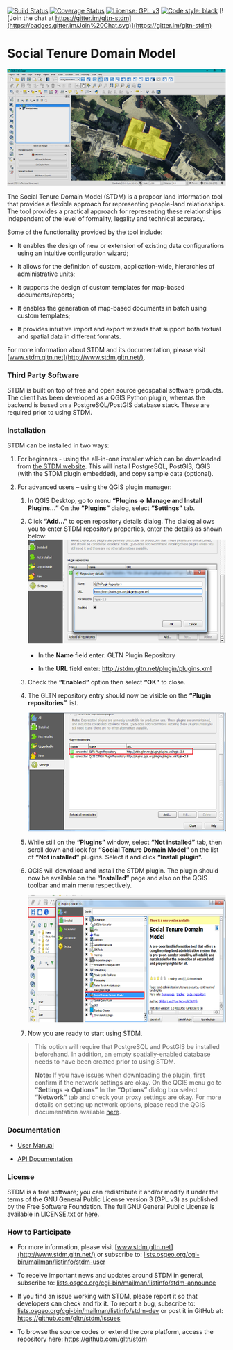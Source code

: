 [![Build Status](https://travis-ci.org/kngeno/stdm2.svg?branch=master)](https://travis-ci.org/kngeno/stdm2)
[![Coverage Status](https://coveralls.io/repos/github/kngeno/stdm2/badge.svg)](https://coveralls.io/github/kngeno/stdm2)
[![License: GPL v3](https://img.shields.io/badge/License-GPL%20v3-blue.svg)](https://www.gnu.org/licenses/old-licenses/gpl-3.0.en.html)
[![Code style: black](https://img.shields.io/badge/code%20style-black-000000.svg)](https://github.com/psf/black)
[![Join the chat at https://gitter.im/gltn-stdm](https://badges.gitter.im/Join%20Chat.svg)](https://gitter.im/gltn-stdm)

**Social Tenure Domain Model**
==============================

[![STDM Screenshot](/images/readme/image1.png)](http://stdm.gltn.net/)

The Social Tenure Domain Model (STDM) is a propoor land information tool that provides a flexible approach for representing people-land relationships. The tool provides a practical approach for representing these relationships independent of the level of formality, legality and technical accuracy.

Some of the functionality provided by the tool include:

-   It enables the design of new or extension of existing data configurations using an intuitive configuration wizard;

-   It allows for the definition of custom, application-wide, hierarchies of administrative units;

-   It supports the design of custom templates for map-based documents/reports;

-   It enables the generation of map-based documents in batch using custom templates;

-   It provides intuitive import and export wizards that support both textual and spatial data in different formats.

For more information about STDM and its documentation, please visit [www.stdm.gltn.net](http://www.stdm.gltn.net/).

### Third Party Software

STDM is built on top of free and open source geospatial software products. The client has been developed as a QGIS Python plugin, whereas the backend is based on a PostgreSQL/PostGIS database stack. These are required prior to using STDM.

### Installation

STDM can be installed in two ways:

1.  For beginners - using the all-in-one installer which can be downloaded from [the STDM website](http://www.stdm.gltn.net/downloads/). This will install PostgreSQL, PostGIS, QGIS (with the STDM plugin embedded), and copy sample data (optional).

2.  For advanced users – using the QGIS plugin manager:

    1.  In QGIS Desktop, go to menu **“Plugins -&gt; Manage and Install Plugins…”** On the **“Plugins”** dialog, select **“Settings”** tab.

    2.  Click **“Add…”** to open repository details dialog. The dialog allows you to enter STDM repository properties, enter the details as shown below:
        <img src="./images/readme/image3.png" width="520" height="240" />

        -   In the **Name** field enter: GLTN Plugin Repository

        -   In the **URL** field enter: <http://stdm.gltn.net/plugin/plugins.xml>

    3.  Check the **“Enabled”** option then select **“OK”** to close.

    4.  The GLTN repository entry should now be visible on the **“Plugin repositories”** list.

        <img src="./images/readme/image4.png" width="516" height="273" />

    5.  While still on the **“Plugins”** window, select **“Not installed”** tab, then scroll down and look for **“Social Tenure Domain Model”** on the list of **“Not installed”** plugins. Select it and click **“Install plugin”.**

    6.  QGIS will download and install the STDM plugin. The plugin should now be available on the **“Installed”** page and also on the QGIS toolbar and main menu respectively.
        
        <img src="./images/readme/image5.png" width="550" height="293" />

    7.  Now you are ready to start using STDM.

    > This option will require that PostgreSQL and PostGIS be installed beforehand. In addition, an empty spatially-enabled database needs to have been created prior to using STDM.
    >
    > **Note:** If you have issues when downloading the plugin, first confirm if the network settings are okay. On the QGIS menu go to **“Settings -&gt; Options”** In the **“Options”** dialog box select **“Network”** tab and check your proxy settings are okay. For more details on setting up network options, please read the QGIS documentation available [here](http://docs.qgis.org/testing/en/docs/user_manual/).

### Documentation

- [User Manual](https://stdm2.readthedocs.io)

- [API Documentation](https://stdm2.readthedocs.io)

### License

STDM is a free software; you can redistribute it and/or modify it under the terms of the GNU General Public License version 3 (GPL v3) as published by the Free Software Foundation. The full GNU General Public License is available in LICENSE.txt or [here](http://www.gnu.org/licenses/gpl-3.0.html).
    

### How to Participate

-   For more information, please visit [www.stdm.gltn.net](http://www.stdm.gltn.net/) or subscribe to: [lists.osgeo.org/cgi-bin/mailman/listinfo/stdm-user](http://lists.osgeo.org/cgi-bin/mailman/listinfo/stdm-user)

-   To receive important news and updates around STDM in general, subscribe to: [lists.osgeo.org/cgi-bin/mailman/listinfo/stdm-announce](http://lists.osgeo.org/cgi-bin/mailman/listinfo/stdm-announce)

-   If you find an issue working with STDM, please report it so that developers can check and fix it. To report a bug, subscribe to: [lists.osgeo.org/cgi-bin/mailman/listinfo/stdm-dev](http://lists.osgeo.org/cgi-bin/mailman/listinfo/stdm-dev) or post it in GitHub at: <https://github.com/gltn/stdm/issues>

-   To browse the source codes or extend the core platform, access the repository here: <https://github.com/gltn/stdm>
